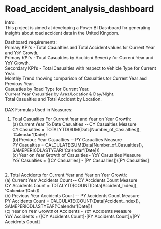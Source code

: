 # Road_accident_analysis_dashboard

Intro:<br/>
This project is aimed at developing a Power BI Dashboard for generating insights about road accident data in the United Kingdom.<br/>

Dashboard_requirements:<br/>
Primary KPI's - Total Casualties and Total Accident values for Current Year and YoY Growth.<br/>
Primary KPI's - Total Casualties by Accident Severity for Current Year and YoY Growth.<br/>
Secondary KPI's - Total Casualties with respect to Vehicle Type for Current Year.<br/>
Monthly Trend showing comparison of Casualties for Current Year and Previous Year.<br/>
Casualties by Road Type for Current Year.<br/>
Current Year Casualties by Area/Location & Day/Night.<br/>
Total Casualties and Total Accident by Location.<br/>
<br/>
DAX Formulas Used in Measures:<br/>
1. Total Casualties For Current Year and Year on Year Growth:<br/>
(a) Current Year To Date Casualties -- CY Casualties Measure<br/>
CY Casualties = TOTALYTD(SUM(Data[Number_of_Casualties]), 'Calendar'[Date])<br/>
(b) Previous Year Casualties -- PY Casualties Measure<br/>
PY Casualties = CALCULATE(SUM(Data[Number_of_Casualties]), SAMEPERIODLASTYEAR('Calendar'[Date]))<br/>
(c) Year on Year Growth of Casualties - YoY Casualties Measure<br/>
YoY Casualties = ([CY Casualties] - [PY Casualties])/[PY Casualties]<br/>
<br/>
2. Total Accidents for Current Year and Year on Year Growth:<br/>
(a) Current Year Accidents Count -- CY Accidents Count Measure<br/>
CY Accidents Count = TOTALYTD(COUNT(Data[Accident_Index]), 'Calendar'[Date])<br/>
(b) Previous Year Accidents Count -- PY Accidents Count Measure<br/>
PY Accidents Count = CALCULATE(COUNT(Data[Accident_Index]), SAMEPERIODLASTYEAR('Calendar'[Date]))<br/>
(c) Year on Year Growth of Accidents - YoY Accidents Measure<br/>
YoY Accidents = ([CY Accidents Count]-[PY Accidents Count])/[PY Accidents Count]<br/>
